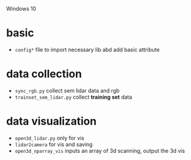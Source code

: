 Windows 10

# basic
* `config*` file to import necessary lib abd add basic attribute

# data collection
* `sync_rgb.py` collect sem lidar data and rgb 
* `trainset_sem_lidar.py` collect **training set** data 

# data visualization
* `open3d_lidar.py` only for vis 
* `lidar2camera` for vis and saving
* `open3d_nparray_vis` inputs an array of 3d scanning, output the 3d vis
